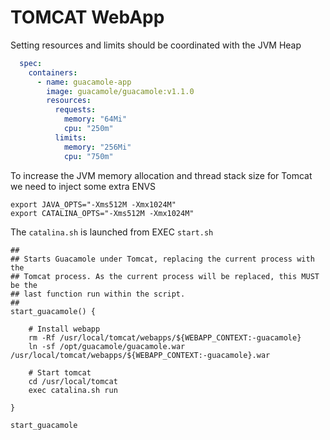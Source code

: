# TOMCAT WebApp 

Setting resources and limits should be coordinated with the JVM Heap

```yaml
  spec:
    containers:
      - name: guacamole-app
        image: guacamole/guacamole:v1.1.0
        resources:
          requests:
            memory: "64Mi"
            cpu: "250m"
          limits:
            memory: "256Mi"
            cpu: "750m"
```


To increase the JVM memory allocation and thread stack size for Tomcat we need to inject some extra ENVS

```shell
export JAVA_OPTS="-Xms512M -Xmx1024M"
export CATALINA_OPTS="-Xms512M -Xmx1024M"
```

The `catalina.sh` is launched from EXEC `start.sh`

```
##
## Starts Guacamole under Tomcat, replacing the current process with the
## Tomcat process. As the current process will be replaced, this MUST be the
## last function run within the script.
##
start_guacamole() {

    # Install webapp
    rm -Rf /usr/local/tomcat/webapps/${WEBAPP_CONTEXT:-guacamole}
    ln -sf /opt/guacamole/guacamole.war /usr/local/tomcat/webapps/${WEBAPP_CONTEXT:-guacamole}.war

    # Start tomcat
    cd /usr/local/tomcat
    exec catalina.sh run

}

start_guacamole
```
